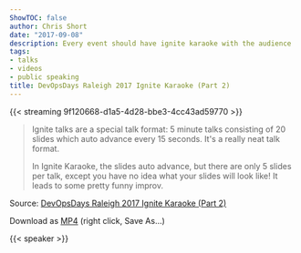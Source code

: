 ```yaml
---
ShowTOC: false
author: Chris Short
date: "2017-09-08"
description: Every event should have ignite karaoke with the audience
tags:
- talks
- videos
- public speaking
title: DevOpsDays Raleigh 2017 Ignite Karaoke (Part 2)
---
```


{{< streaming 9f120668-d1a5-4d28-bbe3-4cc43ad59770 >}}


> Ignite talks are a special talk format: 5 minute talks consisting of 20 slides which auto advance every 15 seconds. It's a really neat talk format.
>
> In Ignite Karaoke, the slides auto advance, but there are only 5 slides per talk, except you have no idea what your slides will look like! It leads to some pretty funny improv.

Source: [DevOpsDays Raleigh 2017 Ignite Karaoke (Part 2)](https://youtu.be/Pz2r2eDCR74)

Download as [MP4](https://shortcdn.com/chrisshort/DevOpsDays-Raleigh-2017-Ignite-Karaoke-Part-2.mp4) (right click, Save As...)

{{< speaker >}}
